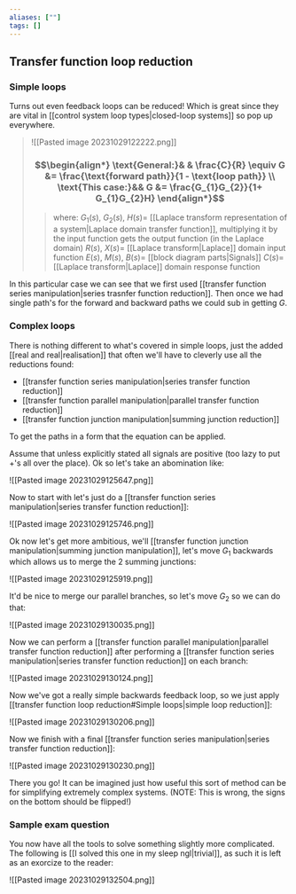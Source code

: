 ```yaml
---
aliases: [""]
tags: []
---
```


## Transfer function loop reduction

### Simple loops

Turns out even feedback loops can be reduced! Which is great since they are vital in [[control system loop types|closed-loop systems]] so pop up everywhere.

>![[Pasted image 20231029122222.png]]
> ### $$\begin{align*} \text{General:}& & \frac{C}{R} \equiv G &= \frac{\text{forward path}}{1 - \text{loop path}} \\ \text{This case:}&&  G &= \frac{G_{1}G_{2}}{1+ G_{1}G_{2}H} \end{align*}$$
>> where:
>> $G_{1}(s),\:G_{2}(s),\:H(s)=$ [[Laplace transform representation of a system|Laplace domain transfer function]], multiplying it by the input function gets the output function (in the Laplace domain)
>> $R(s),\:X(s)=$ [[Laplace transform|Laplace]] domain input function
>> $E(s),\:M(s),\:B(s)=$ [[block diagram parts|Signals]]
>> $C(s)=$ [[Laplace transform|Laplace]] domain response function

In this particular case we can see that we first used [[transfer function series manipulation|series trasnfer function reduction]]. Then once we had single path's for the forward and backward paths we could sub in getting $G$.
### Complex loops

There is nothing different to what's covered in simple loops, just the added [[real and real|realisation]] that often we'll have to cleverly use all the reductions found:
- [[transfer function series manipulation|series transfer function reduction]]
- [[transfer function parallel manipulation|parallel transfer function reduction]]
- [[transfer function junction manipulation|summing junction reduction]]

To get the paths in a form that the equation can be applied.

Assume that unless explicitly stated all signals are positive (too lazy to put +'s all over the place). Ok so let's take an abomination like:

![[Pasted image 20231029125647.png]]

Now to start with let's just do a [[transfer function series manipulation|series transfer function reduction]]:

![[Pasted image 20231029125746.png]]

Ok now let's get more ambitious, we'll [[transfer function junction manipulation|summing junction manipulation]], let's move $G_{1}$ backwards which allows us to merge the 2 summing junctions:

![[Pasted image 20231029125919.png]]

It'd be nice to merge our parallel branches, so let's move $G_{2}$ so we can do that:

![[Pasted image 20231029130035.png]]

Now we can perform a [[transfer function parallel manipulation|parallel transfer function reduction]] after performing a [[transfer function series manipulation|series transfer function reduction]] on each branch:

![[Pasted image 20231029130124.png]]

Now we've got a really simple backwards feedback loop, so we just apply [[transfer function loop reduction#Simple loops|simple loop reduction]]:

![[Pasted image 20231029130206.png]]

Now we finish with a final [[transfer function series manipulation|series transfer function reduction]]:

![[Pasted image 20231029130230.png]]

There you go! It can be imagined just how useful this sort of method can be for simplifying extremely complex systems. (NOTE: This is wrong, the signs on the bottom should be flipped!)

### Sample exam question

You now have all the tools to solve something slightly more complicated. The following is [[I solved this one in my sleep ngl|trivial]], as such it is left as an exorcize to the reader:

![[Pasted image 20231029132504.png]]
